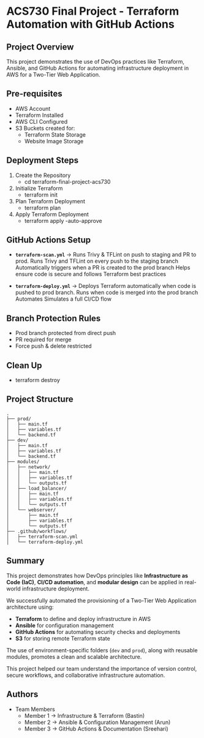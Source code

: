 # ACS730 Final Project - Terraform Automation with GitHub Actions

## Project Overview
This project demonstrates the use of DevOps practices like Terraform, Ansible, and GitHub Actions for automating infrastructure deployment in AWS for a Two-Tier Web Application.


## Pre-requisites
- AWS Account
- Terraform Installed
- AWS CLI Configured
- S3 Buckets created for:
  - Terraform State Storage
  - Website Image Storage

## Deployment Steps
1. Create the Repository
   - cd terraform-final-project-acs730
2. Initialize Terraform
   - terraform init
3. Plan Terraform Deployment
   - terraform plan
4. Apply Terraform Deployment
   - terraform apply -auto-approve


## GitHub Actions Setup
- **`terraform-scan.yml`** → Runs Trivy & TFLint on push to staging and PR to prod.
  Runs Trivy and TFLint on every push to the staging branch
  Automatically triggers when a PR is created to the prod branch
  Helps ensure code is secure and follows Terraform best practices

- **`terraform-deploy.yml`** → Deploys Terraform automatically when code is pushed to prod branch.
  Runs when code is merged into the prod branch
  Automates
  Simulates a full CI/CD flow

## Branch Protection Rules
- Prod branch protected from direct push
- PR required for merge
- Force push & delete restricted

## Clean Up
- terraform destroy

## Project Structure

```plaintext
.
├── prod/
│   ├── main.tf
│   ├── variables.tf
│   └── backend.tf
├── dev/
│   ├── main.tf
│   ├── variables.tf
│   └── backend.tf
├── modules/
│   ├── network/
│   │   ├── main.tf
│   │   ├── variables.tf
│   │   └── outputs.tf
│   ├── load_balancer/
│   │   ├── main.tf
│   │   ├── variables.tf
│   │   └── outputs.tf
│   └── webserver/
│       ├── main.tf
│       ├── variables.tf
│       └── outputs.tf
├── .github/workflows/
│   ├── terraform-scan.yml
│   └── terraform-deploy.yml

```

## Summary

This project demonstrates how DevOps principles like **Infrastructure as Code (IaC)**, **CI/CD automation**, and **modular design** can be applied in real-world infrastructure deployment.

We successfully automated the provisioning of a Two-Tier Web Application architecture using:

- **Terraform** to define and deploy infrastructure in AWS
- **Ansible** for configuration management
- **GitHub Actions** for automating security checks and deployments
- **S3** for storing remote Terraform state

The use of environment-specific folders (`dev` and `prod`), along with reusable modules, promotes a clean and scalable architecture.

This project helped our team understand the importance of version control, secure workflows, and collaborative infrastructure automation.


## Authors

- Team Members
  - Member 1 → Infrastructure & Terraform (Bastin)
  - Member 2 → Ansible & Configuration Management (Arun)
  - Member 3 → GitHub Actions & Documentation (Sreehari)


